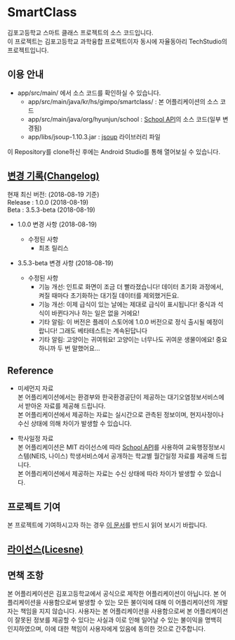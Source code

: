 ﻿# SmartClass
 김포고등학교 스마트 클래스 프로젝트의 소스 코드입니다.<br>
 이 프로젝트는 김포고등학교 과학융합 프로젝트이자 동시에 자율동아리 TechStudio의 프로젝트입니다.

## 이용 안내
- app/src/main/ 에서 소스 코드를 확인하실 수 있습니다.
  - app/src/main/java/kr/hs/gimpo/smartclass/ : 본 어플리케이션의 소스 코드
  - app/src/main/java/org/hyunjun/school : [School API](https://github.com/agemor/school-api)의 소스 코드(일부 변경됨)
  - app/libs/jsoup-1.10.3.jar : [jsoup](https://jsoup.org) 라이브러리 파일

 이 Repository를 clone하신 후에는 Android Studio를 통해 열어보실 수 있습니다.

## [변경 기록(Changelog)](Changelog.md)

현재 최신 버전: (2018-08-19 기준) <br>
Release : 1.0.0 (2018-08-19)<br>
Beta : 3.5.3-beta (2018-08-19)<br>

- 1.0.0 변경 사항 (2018-08-19)
  - 수정된 사항
    - 최초 릴리스

- 3.5.3-beta 변경 사항 (2018-08-19)
  - 수정된 사항
    - 기능 개선: 인트로 화면이 조금 더 빨라졌습니다! 데이터 초기화 과정에서, 켜질 때마다 초기화하는 대기질 데이터를 제외했거든요.
    - 기능 개선: 이제 급식이 있는 날에는 제대로 급식이 표시됩니다! 중식과 석식이 바뀐다거나 하는 일은 없을 거에요!
    - 기타 알림: 이 버전은 플레이 스토어에 1.0.0 버전으로 정식 출시될 예정이랍니다! 그래도 베타테스트는 계속된답니다
    - 기타 알림: 고양이는 귀여워요! 고양이는 너무나도 귀여운 생물이에요! 중요하니까 두 번 말했어요...

## Reference

- 미세먼지 자료<br>
 본 어플리케이션에서는 환경부와 한국환경공단이 제공하는 대기오염정보서비스에서 받아온 자료를 제공해 드립니다.<br>
 본 어플리케이션에서 제공하는 자료는 실시간으로 관측된 정보이며, 현지사정이나 수신 상태에 의해 차이가 발생할 수 있습니다.

- 학사일정 자료<br>
 본 어플리케이션은 MIT 라이선스에 따라 [School API](https://github.com/agemor/school-api)를 사용하여 교육행정정보시스템(NEIS, 나이스) 학생서비스에서 공개하는 학교별 월간일정 자료를 제공해 드립니다.<br>
 본 어플리케이션에서 제공하는 자료는 수신 상태에 따라 차이가 발생할 수 있습니다.

## 프로젝트 기여

 본 프로젝트에 기여하시고자 하는 경우 [이 문서](Contribution.md)를 반드시 읽어 보시기 바랍니다.

## [라이선스(Licesne)](LICENSE)

## 면책 조항

 본 어플리케이션은 김포고등학교에서 공식으로 제작한 어플리케이션이 아닙니다. 본 어플리케이션을 사용함으로써 발생할 수 있는 모든 불이익에 대해 이 어플리케이션의 개발자는 책임을 지지 않습니다. 사용자는 본 어플리케이션을 사용함으로써 본 어플리케이션이 잘못된 정보를 제공할 수 있다는 사실과 이로 인해 일어날 수 있는 불이익을 명백히 인지하였으며, 이에 대한 책임이 사용자에게 있음에 동의한 것으로 간주합니다.
